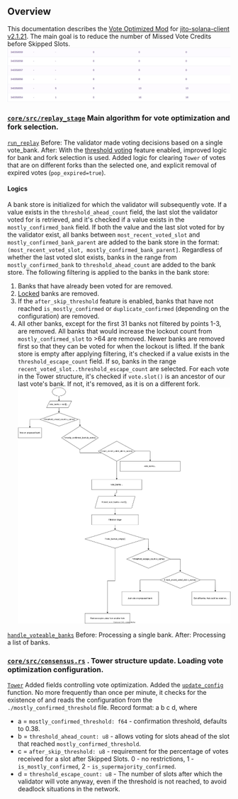 ## Overview
This documentation describes the [Vote Optimized Mod](https://github.com/gabrielhicks/jito-solana-public/commit/060ab96ffa0c6b825ad4690797eb5514eaa32446) for [jito-solana-client v2.1.21](https://github.com/jito-foundation/jito-solana/tree/v2.1.21-jito). The main goal is to reduce the number of Missed Vote Credits before Skipped Slots.
![](Pasted%20image%2020250516115124.png)

### [`core/src/replay_stage`](https://github.com/gabrielhicks/jito-solana-public/commit/060ab96ffa0c6b825ad4690797eb5514eaa32446#diff-6d8458bb2e53158ac472a9ad4709e6a0a52b75d930c019013298e8acda133828) Main algorithm for vote optimization and fork selection.

[`run_replay`](https://github.com/gabrielhicks/jito-solana-public/commit/060ab96ffa0c6b825ad4690797eb5514eaa32446#diff-6d8458bb2e53158ac472a9ad4709e6a0a52b75d930c019013298e8acda133828R540-R541)
Before: The validator made voting decisions based on a single vote_bank.
After: With the [threshold voting](https://github.com/gabrielhicks/jito-solana-public/commit/060ab96ffa0c6b825ad4690797eb5514eaa32446#diff-0b654209e209924bfc70e8dd4c84d0979e36b6ca76e85a5899ba4572521a8170R706) feature enabled, improved logic for bank and fork selection is used. Added logic for clearing `Tower` of votes that are on different forks than the selected one, and explicit removal of expired votes (`pop_expired=true`).

#### Logics
A bank store is initialized for which the validator will subsequently vote. If a value exists in the `threshold_ahead_count` field, the last slot the validator voted for is retrieved, and it's checked if a value exists in the `mostly_confirmed_bank` field. If both the value and the last slot voted for by the validator exist, all banks between `most_recent_voted_slot` and `mostly_confirmed_bank_parent` are added to the bank store in the format: `(most_recent_voted_slot, mostly_confirmed_bank_parent]`. Regardless of whether the last voted slot exists, banks in the range from `mostly_confirmed_bank` to `threshold_ahead_count` are added to the bank store.
The following filtering is applied to the banks in the bank store:
1) Banks that have already been voted for are removed.
2) [Locked](https://docs.anza.xyz/implemented-proposals/tower-bft#lockouts) banks are removed.
3) If the `after_skip_threshold` feature is enabled, banks that have not reached `is_mostly_confirmed` or `duplicate_confirmed` (depending on the configuration) are removed.
4) All other banks, except for the first 31 banks not filtered by points 1-3, are removed.
All banks that would increase the lockout count from `mostly_confirmed_slot` to >64 are removed. Newer banks are removed first so that they can be voted for when the lockout is lifted.
If the bank store is empty after applying filtering, it's checked if a value exists in the `threshold_escape_count` field. If so, banks in the range `recent_voted_slot..threshold_escape_count` are selected.
For each vote in the Tower structure, it's checked if `vote.slot()` is an ancestor of our last vote's bank. If not, it's removed, as it is on a different fork.
![](vote_optimized_algo_replay_stage.svg)

[`handle_voteable_banks`](https://github.com/gabrielhicks/jito-solana-public/commit/060ab96ffa0c6b825ad4690797eb5514eaa32446#diff-6d8458bb2e53158ac472a9ad4709e6a0a52b75d930c019013298e8acda133828R540-R541)
Before: Processing a single bank.
After: Processing a list of banks.

### [`core/src/consensus.rs`](https://github.com/gabrielhicks/jito-solana-public/commit/060ab96ffa0c6b825ad4690797eb5514eaa32446#diff-0b654209e209924bfc70e8dd4c84d0979e36b6ca76e85a5899ba4572521a8170) . Tower structure update. Loading vote optimization configuration.

[`Tower`](https://github.com/gabrielhicks/jito-solana-public/commit/060ab96ffa0c6b825ad4690797eb5514eaa32446#diff-0b654209e209924bfc70e8dd4c84d0979e36b6ca76e85a5899ba4572521a8170R283)
Added fields controlling vote optimization.
Added the [`update_config`](https://github.com/gabrielhicks/jito-solana-public/commit/060ab96ffa0c6b825ad4690797eb5514eaa32446#diff-0b654209e209924bfc70e8dd4c84d0979e36b6ca76e85a5899ba4572521a8170R699) function. No more frequently than once per minute, it checks for the existence of and reads the configuration from the `./mostly_confirmed_threshold` file.
Record format: a b c d, where
- a = `mostly_confirmed_threshold: f64` - confirmation threshold, defaults to 0.38.
- b = `threshold_ahead_count: u8` - allows voting for slots ahead of the slot that reached `mostly_confirmed_threshold`.
- c = `after_skip_threshold: u8` - requirement for the percentage of votes received for a slot after Skipped Slots. 0 - no restrictions, 1 - `is_mostly_confirmed`, 2 - `is_supermajority_confirmed`.
- d = `threshold_escape_count: u8` - The number of slots after which the validator will vote anyway, even if the threshold is not reached, to avoid deadlock situations in the network.
